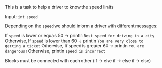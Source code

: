 This is a task to help a driver to know the speed limits

Input: `int speed`

Depending on the `speed` we should inform a driver with different messages:

If `speed` is lower or equals 50 -> println `Best speed for driving in a city`
Otherwise, If `speed` is lower than 60 -> println `You are very close to getting a ticket`
Otherwise, If speed is greater 60 -> println `You are dangerous!`
Otherwise, println `speed is incorrect`

<div class="hint">
  Blocks must be connected with each other (if -> else if -> else if -> else)
</div>